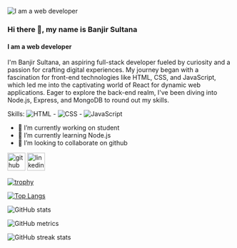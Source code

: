 ![I am a web developer](https://i.ibb.co/wgq0PxK/banjir-sultana-web-developer.png)
### Hi there 👋, my name is Banjir Sultana
#### I am a web developer


 I'm Banjir Sultana, an aspiring full-stack developer fueled by curiosity and a passion for crafting digital experiences. My journey began with a fascination for front-end technologies like HTML, CSS, and JavaScript, which led me into the captivating world of React for dynamic web applications. Eager to explore the back-end realm, I've been diving into Node.js, Express, and MongoDB to round out my skills.

Skills: ![HTML](https://img.shields.io/badge/HTML-5-red)
    - ![CSS](https://img.shields.io/badge/CSS-3-blue)
    - ![JavaScript](https://img.shields.io/badge/JavaScript-ES6-yellow)

- 🔭 I’m currently working on student 
- 🌱 I’m currently learning Node.js 
- 👯 I’m looking to collaborate on github 


[<img src='https://cdn.jsdelivr.net/npm/simple-icons@3.0.1/icons/github.svg' alt='github' height='40'>](https://github.com/Banjirsultana90)  [<img src='https://cdn.jsdelivr.net/npm/simple-icons@3.0.1/icons/linkedin.svg' alt='linkedin' height='40'>](https://www.linkedin.com/feed/)  

[![trophy](https://github-profile-trophy.vercel.app/?username=Banjirsultana90)](https://github.com/ryo-ma/github-profile-trophy)

[![Top Langs](https://github-readme-stats.vercel.app/api/top-langs/?username=Banjirsultana90)](https://github.com/anuraghazra/github-readme-stats)

![GitHub stats](https://github-readme-stats.vercel.app/api?username=Banjirsultana90&show_icons=true)  

![GitHub metrics](https://metrics.lecoq.io/Banjirsultana90)  

![GitHub streak stats](https://streak-stats.demolab.com/?user=Banjirsultana90)  

